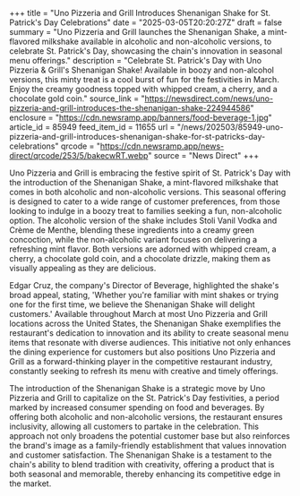 +++
title = "Uno Pizzeria and Grill Introduces Shenanigan Shake for St. Patrick's Day Celebrations"
date = "2025-03-05T20:20:27Z"
draft = false
summary = "Uno Pizzeria and Grill launches the Shenanigan Shake, a mint-flavored milkshake available in alcoholic and non-alcoholic versions, to celebrate St. Patrick's Day, showcasing the chain's innovation in seasonal menu offerings."
description = "Celebrate St. Patrick's Day with Uno Pizzeria & Grill's Shenanigan Shake! Available in boozy and non-alcohol versions, this minty treat is a cool burst of fun for the festivities in March. Enjoy the creamy goodness topped with whipped cream, a cherry, and a chocolate gold coin."
source_link = "https://newsdirect.com/news/uno-pizzeria-and-grill-introduces-the-shenanigan-shake-224944586"
enclosure = "https://cdn.newsramp.app/banners/food-beverage-1.jpg"
article_id = 85949
feed_item_id = 11655
url = "/news/202503/85949-uno-pizzeria-and-grill-introduces-shenanigan-shake-for-st-patricks-day-celebrations"
qrcode = "https://cdn.newsramp.app/news-direct/qrcode/253/5/bakecwRT.webp"
source = "News Direct"
+++

<p>Uno Pizzeria and Grill is embracing the festive spirit of St. Patrick's Day with the introduction of the Shenanigan Shake, a mint-flavored milkshake that comes in both alcoholic and non-alcoholic versions. This seasonal offering is designed to cater to a wide range of customer preferences, from those looking to indulge in a boozy treat to families seeking a fun, non-alcoholic option. The alcoholic version of the shake includes Stoli Vanil Vodka and Crème de Menthe, blending these ingredients into a creamy green concoction, while the non-alcoholic variant focuses on delivering a refreshing mint flavor. Both versions are adorned with whipped cream, a cherry, a chocolate gold coin, and a chocolate drizzle, making them as visually appealing as they are delicious.</p><p>Edgar Cruz, the company's Director of Beverage, highlighted the shake's broad appeal, stating, 'Whether you're familiar with mint shakes or trying one for the first time, we believe the Shenanigan Shake will delight customers.' Available throughout March at most Uno Pizzeria and Grill locations across the United States, the Shenanigan Shake exemplifies the restaurant's dedication to innovation and its ability to create seasonal menu items that resonate with diverse audiences. This initiative not only enhances the dining experience for customers but also positions Uno Pizzeria and Grill as a forward-thinking player in the competitive restaurant industry, constantly seeking to refresh its menu with creative and timely offerings.</p><p>The introduction of the Shenanigan Shake is a strategic move by Uno Pizzeria and Grill to capitalize on the St. Patrick's Day festivities, a period marked by increased consumer spending on food and beverages. By offering both alcoholic and non-alcoholic versions, the restaurant ensures inclusivity, allowing all customers to partake in the celebration. This approach not only broadens the potential customer base but also reinforces the brand's image as a family-friendly establishment that values innovation and customer satisfaction. The Shenanigan Shake is a testament to the chain's ability to blend tradition with creativity, offering a product that is both seasonal and memorable, thereby enhancing its competitive edge in the market.</p>